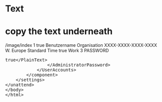 # Text
# copy the text underneath
<?xml version="1.0" encoding="utf-8"?>
<unattend xmlns="urn:schemas-microsoft-com:unattend">
    <settings pass="windowsPE">
        <component name="Microsoft-Windows-Setup" processorArchitecture="x64" publicKeyToken="31bf3856ad364e35" language="neutral" versionScope="nonSxS">
            <ImageInstall>
                <OSImage>
                    <InstallFrom>
                        <MetaData wcm:action="add">
                            <Key>/image/index</Key>
                            <Value>1</Value>
                        </MetaData>
                    </InstallFrom>
                </OSImage>
            </ImageInstall>
            <UserData>
                <AcceptEula>true</AcceptEula>
                <FullName>Benutzername</FullName>
                <Organization>Organisation</Organization>
            </UserData>
        </component>
    </settings>
    <settings pass="specialize">
        <component name="Microsoft-Windows-Shell-Setup" processorArchitecture="x64" publicKeyToken="31bf3856ad364e35" language="neutral" versionScope="nonSxS">
            <ProductKey>XXXX-XXXX-XXXX-XXXX</ProductKey>
            <TimeZone>W. Europe Standard Time</TimeZone>
        </component>
    </settings>
    <settings pass="oobeSystem">
        <component name="Microsoft-Windows-Shell-Setup" processorArchitecture="x64" publicKeyToken="31bf3856ad364e35" language="neutral" versionScope="nonSxS">
            <OOBE>
                <HideEULAPage>true</HideEULAPage>
                <NetworkLocation>Work</NetworkLocation>
                <ProtectYourPC>3</ProtectYourPC>
            </OOBE>
            <UserAccounts>
                <AdministratorPassword>
                    <Value>PASSWORD</Value>
                    <PlainText>true</PlainText>
                </AdministratorPassword>
            </UserAccounts>
        </component>
    </settings>
</unattend>

